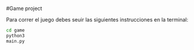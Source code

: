 #Game project

Para correr el juego debes seuir las siguientes instrucciones en la terminal:

```sh
cd game
python3 
main.py
```

